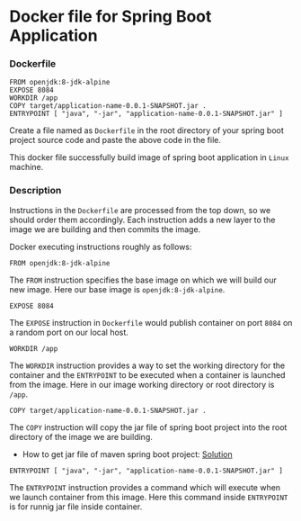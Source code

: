 # Docker file for Spring Boot Application

### Dockerfile
```
FROM openjdk:8-jdk-alpine
EXPOSE 8084
WORKDIR /app
COPY target/application-name-0.0.1-SNAPSHOT.jar .
ENTRYPOINT [ "java", "-jar", "application-name-0.0.1-SNAPSHOT.jar" ]
```
Create a file named as `Dockerfile` in the root directory of your spring boot project source code and paste the above code in the file.

This docker file successfully build image of spring boot application in `Linux` machine.

### Description
Instructions in the `Dockerfile` are processed from
the top down, so we should order them accordingly. Each instruction adds a new layer to the image we are building and then commits the image.

Docker executing instructions roughly as follows:

```
FROM openjdk:8-jdk-alpine 
```
The `FROM` instruction specifies the base image on which we will build our new image. Here our base image is `openjdk:8-jdk-alpine`.


``` 
EXPOSE 8084 
```
The `EXPOSE` instruction in `Dockerfile` would publish container on port `8084` on a random port on our local host.

```
WORKDIR /app
```
The `WORKDIR` instruction provides a way to set the working directory for the container and the `ENTRYPOINT` to be executed when a container is launched from the image. Here in our image working directory or root directory is `/app`.

```
COPY target/application-name-0.0.1-SNAPSHOT.jar .
```

The `COPY` instruction will copy the jar file of spring boot project into the root directory of the image we are building.
- How to get jar file of maven spring boot project: <a href="../../maven-spring-boot/sp-boot-maven.md" target="_blank">Solution</a>

```
ENTRYPOINT [ "java", "-jar", "application-name-0.0.1-SNAPSHOT.jar" ]
```

The `ENTRYPOINT` instruction provides a command which will execute when we launch container from this image. Here this command inside `ENTRYPOINT` is for runnig jar file inside container.
